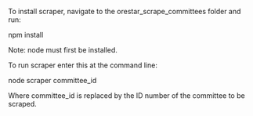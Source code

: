 To install scraper, navigate to the orestar_scrape_committees folder and run:

  npm install

Note: node must first be installed. 
  
To run scraper enter this at the command line:

  node scraper committee_id
  
Where committee_id is replaced by the ID number of the committee to be scraped. 
